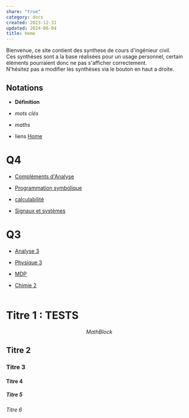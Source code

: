 ```yaml
---  
share: "true"  
category: docs  
created: 2023-12-31  
updated: 2024-06-04  
title: Home  
---  
```

Bienvenue, ce site contient des synthese de cours d'ingénieur civil.  
Ces synthèses sont a la base réalisées pour un usage personnel, certain éléments pourraient donc ne pas s'afficher correctement.  
N'hésitez pas a modifier les synthèses via le bouton en haut a droite.  
## Notations  
  
- **Définition**  
  
- *mots clés*  
  
- $maths{}$  
  
- liens [Home]()  
# Q4  
  
- [Compléments d'Analyse](https://aymco.github.io/public-obsidian/Compl%C3%A9ments%20d%27Analyse/)  
  
- [Programmation symbolique](https://aymco.github.io/public-obsidian/Concepts%2C%20Paradigmes/Concepts%20de%20Programmation/)  
  
- [calculabilité](https://aymco.github.io/public-obsidian/Calculabilit%C3%A9/)  
  
- [Signaux et systèmes](https://aymco.github.io/public-obsidian/Signaux%20et%20Syst%C3%A8mes/)  
# Q3  
  
- [Analyse 3](https://aymco.github.io/public-obsidian/Analyse%203/)  
  
- [Physique 3](https://aymco.github.io/public-obsidian/Physique%203/)  
  
- [MDP](https://aymco.github.io/public-obsidian/MDP/)  
  
- [Chimie 2](https://aymco.github.io/public-obsidian/Chimie%202/)  
&nbsp;  
# Titre 1 : TESTS  
$$  
Math Block  
$$  
## Titre 2  
### Titre 3  
#### Titre 4  
##### Titre 5  
###### Titre 6  
